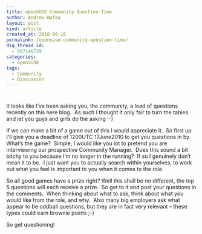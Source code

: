 ```yaml
---
title: openSUSE Community Question Time
author: Andrew Wafaa
layout: post
kind: article
created_at: 2010-06-16
permalink: /opensuse-community-question-time/
dsq_thread_id:
  - 607146729
categories:
  - openSUSE
tags:
  - Community
  - Discussion
---
```

# 

It looks like I’ve been asking you, the community, a load of questions recently on this here blog.  As such I thought it only fair to turn the tables and let you guys and girls do the asking :-)

If we can make a bit of a game out of this I would appreciate it.  So first up I’ll give you a deadline of 1200UTC 17June2010 to get you questions in by.  What’s the game?  Simple, I would like you lot to pretend you are interviewing our prospective Community Manager.  Does this sound a bit bitchy to you because I’m no longer in the running?  If so I genuinely don’t mean it to be.  I just want you to actually search within yourselves, to work out what you feel is important to you when it comes to the role.

So all good games have a prize right? Well this shall be no different, the top 5 questions will each receive a prize.  So get to it and post your questions in the comments.  When thinking about what to ask, think about what you would like from the role, and why.  Also many big employers ask what appear to be oddball questions, but they are in fact very relevant – these types could earn brownie points ;-)

So get questioning!
